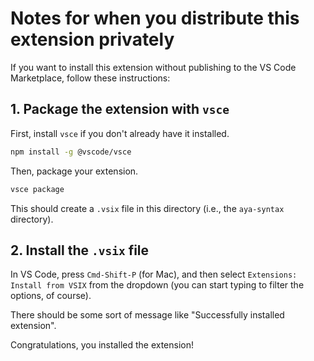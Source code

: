 # Notes for when you distribute this extension privately

If you want to install this extension without publishing to the VS Code Marketplace, follow these instructions:

## 1. Package the extension with `vsce`

First, install `vsce` if you don't already have it installed.

```sh
npm install -g @vscode/vsce
```

Then, package your extension.

```sh
vsce package
```

This should create a `.vsix` file in this directory (i.e., the `aya-syntax` directory).

## 2. Install the `.vsix` file

In VS Code, press `Cmd-Shift-P` (for Mac), and then select `Extensions: Install from VSIX` from the dropdown (you can start typing to filter the options, of course).

There should be some sort of message like "Successfully installed extension".

Congratulations, you installed the extension!
